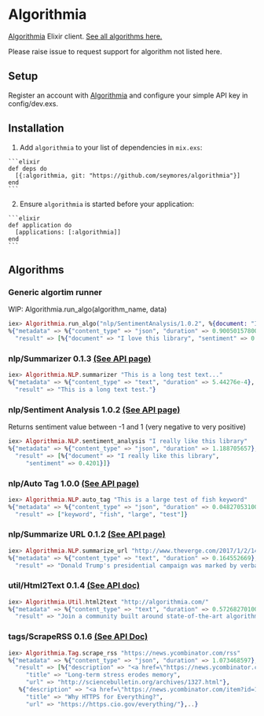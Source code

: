 # Algorithmia

[Algorithmia](http://developers.algorithmia.com) Elixir client.
[See all algorithms here.](https://algorithmia.com/algorithms)

Please raise issue to request support for algorithm not listed here.

## Setup
Register an account with [Algorithmia](http://algorithmia.com) and configure your simple API key in config/dev.exs.

## Installation

  1. Add `algorithmia` to your list of dependencies in `mix.exs`:

    ```elixir
    def deps do
      [{:algorithmia, git: "https://github.com/seymores/algorithmia"}]
    end
    ```

  2. Ensure `algorithmia` is started before your application:

    ```elixir
    def application do
      [applications: [:algorithmia]]
    end
    ```

## Algorithms

### Generic algortim runner
WIP: Algorithmia.run_algo(algorithm_name, data)

```elixir
iex> Algorithmia.run_algo("nlp/SentimentAnalysis/1.0.2", %{document: "I love this library"})
%{"metadata" => %{"content_type" => "json", "duration" => 0.9005015780000001},
  "result" => [%{"document" => "I love this library", "sentiment" => 0.6369}]}
```

### nlp/Summarizer 0.1.3 [(See API page)](https://algorithmia.com/algorithms/nlp/Summarizer)

```elixir
iex> Algorithmia.NLP.summarizer "This is a long test text..."
%{"metadata" => %{"content_type" => "text", "duration" => 5.44276e-4},
  "result" => "This is a long text test."}
```

### nlp/Sentiment Analysis 1.0.2 [(See API page)](https://algorithmia.com/algorithms/nlp/SentimentAnalysis)

Returns sentiment value between -1 and 1 (very negative to very positive)

```elixir
iex> Algorithmia.NLP.sentiment_analysis "I really like this library"
%{"metadata" => %{"content_type" => "json", "duration" => 1.188705657},
  "result" => [%{"document" => "I really like this library",
     "sentiment" => 0.4201}]}
```

### nlp/Auto Tag 1.0.0 [(See API page)](https://algorithmia.com/algorithms/nlp/AutoTag)

```elixir
iex> Algorithmia.NLP.auto_tag "This is a large test of fish keyword"
%{"metadata" => %{"content_type" => "json", "duration" => 0.048270531000000005},
  "result" => ["keyword", "fish", "large", "test"]}
```

### nlp/Summarize URL 0.1.2 [(See API page)](https://algorithmia.com/algorithms/nlp/SummarizeURL)
```elixir
iex> Algorithmia.NLP.summarize_url "http://www.theverge.com/2017/1/2/14143852/donald-trump-courier-safer-than-computer"
%{"metadata" => %{"content_type" => "text", "duration" => 0.164552669},
  "result" => "Donald Trump's presidential campaign was marked by verbal attacks on his opponents, with the candidate aiming public criticism at everyone from Ted Cruz to Hillary Clinton, from Megyn Kelly to Gold Star father Khizr Khan. But now he's got a new target for his complaints: the humble computer. \"I'll tell you what: no computer is safe,\" he said."}
```

### util/Html2Text 0.1.4 [(See API doc)](https://algorithmia.com/algorithms/util/Html2Text)

```elixir
iex> Algorithmia.Util.html2text "http://algorithmia.com/"
%{"metadata" => %{"content_type" => "text", "duration" => 0.5726827010000001},
  "result" => "Join a community built around state-of-the-art algorithm development. Create, share, and build on other algorithms that live in the cloud. Build awesome apps by integrating algorithms via REST. We all struggle from information overload. By connecting to RSS feeds, scraping and summarizing content, we were able to create a smarter RSS client that will help you get more out of your reading time. This demo combines several algorithms from HTML scraping to natural language processing. Content recommendation engines usually require significant backend wiring and infrastructure. We overcame this challenge and built a drop-in (three line) recommendation engine that can be easily integrated into any blog. This demo leverages site mapping and several natural-language processing algorithms. Racy content is difficult to identify in order to filter it out when necessary. We sought a novel approach to this problem by drawing polygons around the face and nose, and then measuring skin tone inside the face area but outside the nose, and look for similar patches in the remaining areas of the image. This demo uses OpenCV for face and nose detection. Navigate Product Hunt like a pro with Product Genius. This Chrome extension uses FP-Growth to surface recommended products from other users who have upvoted the product you are looking at. This is similar to how Amazon's \"Customers Who Bought This Item Also Bought\" recommendations work. Learn how to build and implement your own collaborative filtering recommendation engine today. How likely is your city to be affected by a recession? By analyzing municipal building permit data and applying multiple time series algorithms, we created a live analysis of selected cities’ economic development and trajectory. This demo is an example of acquiring fresh data, applying denoising and regression techniques, and deploying a live model. How is your website viewed by search engines? We created an interactive visualizer by mapping all pages in a given domain, retrieving content from pages and applying the Page Rank algorithm. This demo uses domain mapping techniques and the Page Rank algorithm. \"... people had been working on these algorithms for years, but we'd never heard of them.\" \"... providing the smarts needed to do various tasks in the fields of machine learning, audio and visual processing, and even computer vision.\" \"... until now, [algorithms] have been hidden in academic journals or in other formats that are hard for businesses to find and consume.\" \"... a place for businesses with piles of data to find researchers with a dreamboat algorithm.\" \"... a three-way intersection between machine learning, the API economy, and open source developers' need to monetize their creations\" \"... algorithms, central to the sharing economy, could use a way to be shared themselves.\""}
```  
  
### tags/ScrapeRSS 0.1.6 [(See API Doc)](https://algorithmia.com/algorithms/tags/ScrapeRSS)

```elixir
iex> Algorithmia.Tag.scrape_rss "https://news.ycombinator.com/rss"
%{"metadata" => %{"content_type" => "json", "duration" => 1.073468597},
  "result" => [%{"description" => "<a href=\"https://news.ycombinator.com/item?id=13301097\">Comments</a>",
     "title" => "Long-term stress erodes memory",
     "url" => "http://sciencebulletin.org/archives/1327.html"},
   %{"description" => "<a href=\"https://news.ycombinator.com/item?id=13301280\">Comments</a>",
     "title" => "Why HTTPS for Everything?",
     "url" => "https://https.cio.gov/everything/"},..}
```
